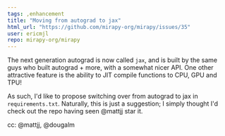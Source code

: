 ```yaml
---
tags: ,enhancement
title: "Moving from autograd to jax"
html_url: "https://github.com/mirapy-org/mirapy/issues/35"
user: ericmjl
repo: mirapy-org/mirapy
---
```


The next generation autograd is now called `jax`, and is built by the same guys who built autograd + more, with a somewhat nicer API. One other attractive feature is the ability to JIT compile functions to CPU, GPU and TPU!

As such, I'd like to propose switching over from autograd to jax in `requirements.txt`. Naturally, this is just a suggestion; I simply thought I'd check out the repo having seen @mattjj star it.

cc: @mattjj, @dougalm